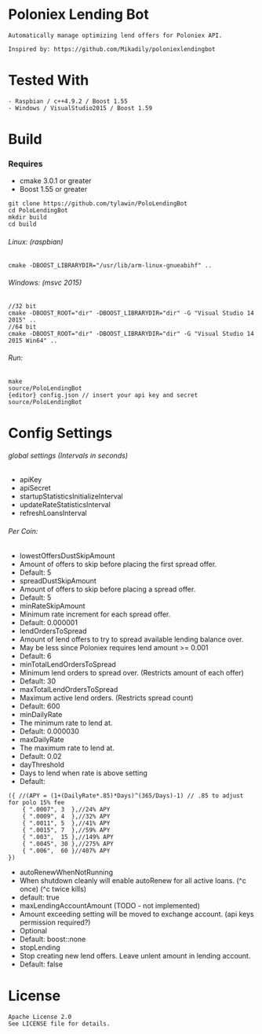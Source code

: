 # Poloniex Lending Bot
```
Automatically manage optimizing lend offers for Poloniex API.

Inspired by: https://github.com/Mikadily/poloniexlendingbot
```

# Tested With
```
- Raspbian / c++4.9.2 / Boost 1.55
- Windows / VisualStudio2015 / Boost 1.59
```

# Build
### Requires
- cmake 3.0.1 or greater
- Boost 1.55 or greater
```
git clone https://github.com/tylawin/PoloLendingBot
cd PoloLendingBot
mkdir build
cd build
```
###### Linux: (raspbian)
```
cmake -DBOOST_LIBRARYDIR="/usr/lib/arm-linux-gnueabihf" ..
```
###### Windows: (msvc 2015)
```
//32 bit
cmake -DBOOST_ROOT="dir" -DBOOST_LIBRARYDIR="dir" -G "Visual Studio 14 2015" ..
//64 bit
cmake -DBOOST_ROOT="dir" -DBOOST_LIBRARYDIR="dir" -G "Visual Studio 14 2015 Win64" ..
```
###### Run:
```
make
source/PoloLendingBot
{editor} config.json // insert your api key and secret
source/PoloLendingBot
```

# Config Settings
###### global settings (Intervals in seconds)
- apiKey
- apiSecret
- startupStatisticsInitializeInterval
- updateRateStatisticsInterval
- refreshLoansInterval

###### Per Coin:
- lowestOffersDustSkipAmount
 - Amount of offers to skip before placing the first spread offer.
 - Default: 5
- spreadDustSkipAmount
 - Amount of offers to skip before placing a spread offer.
 - Default: 5
- minRateSkipAmount
 - Minimum rate increment for each spread offer.
 - Default: 0.000001
- lendOrdersToSpread
 - Amount of lend offers to try to spread available lending balance over.
  - May be less since Poloniex requires lend amount >= 0.001
 - Default: 6
- minTotalLendOrdersToSpread
 - Minimum lend orders to spread over. (Restricts amount of each offer)
 - Default: 30
- maxTotalLendOrdersToSpread
 - Maximum active lend orders. (Restricts spread count)
 - Default: 600
- minDailyRate
 - The minimum rate to lend at.
 - Default: 0.000030
- maxDailyRate
 - The maximum rate to lend at.
 - Default: 0.02
- dayThreshold
 - Days to lend when rate is above setting
 - Default:
```
({ //(APY = (1+(DailyRate*.85)*Days)^(365/Days)-1) // .85 to adjust for polo 15% fee
    { ".0007", 3  },//24% APY 
    { ".0009", 4  },//32% APY 
    { ".0011", 5  },//41% APY
    { ".0015", 7  },//59% APY
    { ".003",  15 },//149% APY
    { ".0045", 30 },//275% APY
    { ".006",  60 }//407% APY
})
```
- autoRenewWhenNotRunning
 - When shutdown cleanly will enable autoRenew for all active loans. (^c once) (^c twice kills)
 - default: true
- maxLendingAccountAmount (TODO - not implemented)
 - Amount exceeding setting will be moved to exchange account. (api keys permission required?)
 - Optional
 - Default: boost::none
- stopLending
 - Stop creating new lend offers. Leave unlent amount in lending account.
 - Default: false

# License
```
Apache License 2.0
See LICENSE file for details.
```
